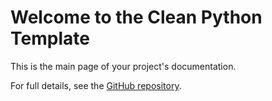 # Welcome to the Clean Python Template

This is the main page of your project's documentation.

For full details, see the [GitHub repository](https://github.com/teknologika/CleanPythonTemplate).
